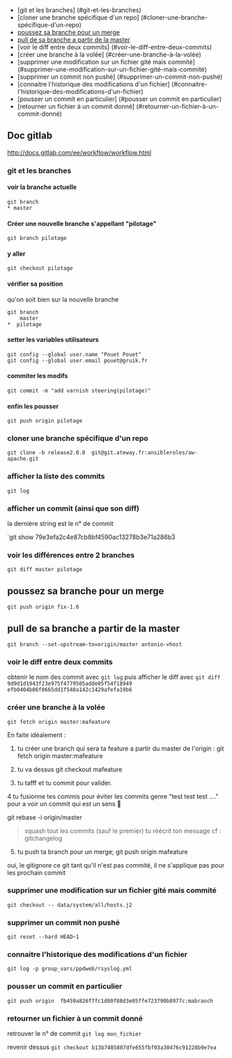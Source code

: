 * [git et les branches] (#git-et-les-branches)
* [cloner une branche spécifique d'un repo] (#cloner-une-branche-spécifique-d'un-repo)
* [poussez sa branche pour un merge](#poussez-sa-branche-pour-un-merge)
* [pull de sa branche a partir de la master](#pull-de-sa-branche-a-partir-de-la-master)
* [voir le diff entre deux commits] (#voir-le-diff-entre-deux-commits)
* [créer une branche à la volée] (#créer-une-branche-à-la-volée)
* [supprimer une modification sur un fichier gité mais commité] (#supprimer-une-modification-sur-un-fichier-gité-mais-commité)
* [supprimer un commit non pushé] (#supprimer-un-commit-non-pushé)
* [connaitre l'historique des modifications d'un fichier] (#connaitre-l'historique-des-modifications-d'un-fichier)
* [pousser un commit en particulier] (#pousser un commit en particulier)
* [retourner un fichier à un commit donné] (#retourner-un-fichier-à-un-commit-donné)

## Doc gitlab
http://docs.gitlab.com/ee/workflow/workflow.html

### git et les branches

#### voir la branche actuelle
```
git branch
* master
```
#### Créer une nouvelle branche s'appellant "pilotage" 
`git branch pilotage`
#### y aller
`git checkout pilotage`
#### vérifier sa position
qu'on soit  bien sur la nouvelle branche 
```
git branch
    master
*  pilotage
```
#### setter les variables utilisateurs
```
git config --global user.name "Pouet Pouet"
git config --global user.email pouet@gruik.fr
```
#### commiter les modifs
`git commit -m "add varnish steering(pilotage)"`
#### enfin les pousser
`git push origin pilotage`
### cloner une branche spécifique d'un repo
`git clone -b release2.0.0  git@git.ateway.fr:ansibleroles/aw-apache.git`

### afficher la liste des commits

`git log`

### afficher un commit (ainsi que son diff) 
 la dernière string est le n° de commit
 
`git show 79e3efa2c4e87cb8bf4590ac13278b3e71a286b3̀ 

### voir les différences entre 2 branches
`git diff master pilotage`

## poussez sa branche pour un merge
`git push origin fix-1.6`

## pull de sa branche a partir de la master

`git branch --set-upstream-to=origin/master antonio-vhost`

### voir le diff entre deux commits

obtenir le nom des commit avec `git log`
puis afficher le diff avec
`git diff 9d9d1d1943f23e975f4779505adde05f54f18949 efb0404b06f0665dd1f548a142c1429afefa19b6`


### créer une branche à la volée

`git fetch origin master:mafeature`


En faite idéalement :

1. tu créer une branch qui sera ta feature a partir du master de l'origin :
git fetch origin master:mafeature

2. tu va dessus
git checkout mafeature

3. tu tafff et tu commit pour valider.

4 tu fusionne tes commis pour éviter les commits genre "test test test ...." pour a voir un commit qui est un sens 🙂

git rebase -i origin/master
>squash tout les commits (sauf le premier)
> tu réécrit ton message cf : gitchangelog
5. tu push ta branch pour un merge;
git push origin mafeature

oui, le gitignore ce git
tant qu'il n'est pas commité, il ne s'applique pas pour les prochain commit

### supprimer une modification sur un fichier gité mais commité

`git checkout -- data/system/all/hosts.j2`

### supprimer un commit non pushé

`git reset --hard HEAD~1`

### connaitre l'historique des modifications d'un fichier

`git log -p group_vars/ppdweb/rsyslog.yml`

### pousser un commit en particulier

`git push origin  fb459a826f7fc1d80f88d3e05ffe723790b8977c:mabranch`

### retourner un fichier à un commit donné

retrouver le n° de commit
`git log mon_fichier`

revenir dessus
`git checkout b13b7485887dfe655fbf03a30476c91228b9e7ea`
